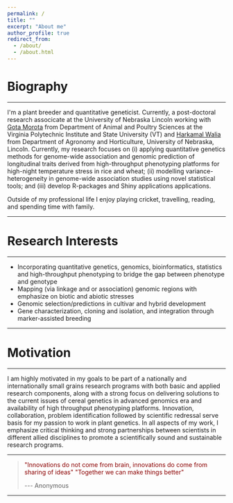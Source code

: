 ```yaml
---
permalink: /
title: ""
excerpt: "About me"
author_profile: true
redirect_from: 
  - /about/
  - /about.html
---
```


Biography
======
------
I'm a plant breeder and quantitative geneticist. Currently, a post-doctoral research associcate  at the University of Nebraska Lincoln working with [Gota Morota](http://morotalab.org/) from Department of Animal and Poultry Sciences at the Virginia Polytechnic Institute and State University (VT) and [Harkamal Walia](http://cropstressgenomics.org/) from Department of Agronomy and Horticulture, University of Nebraska, Lincoln.  Currently, my research focuses on (i) applying quantitative genetics methods for genome-wide association and genomic prediction of longitudinal traits derived from high-throughput phenotyping platforms for high-night temperature stress in rice and wheat; (ii) modelling variance-heterogeneity in genome-wide association studies using novel statistical tools; and (iii) develop R-packages and Shiny applications applications.

Outside of my professional life I enjoy playing cricket, travelling, reading, and spending time with family.

------

Research Interests
======
------
* Incorporating quantitative genetics, genomics, bioinformatics, statistics and high-throughput phenotyping to bridge the gap between phenotype and genotype
* Mapping (via linkage and or association) genomic regions with emphasize on biotic and abiotic stresses
* Genomic selection/predictions in cultivar and hybrid development
* Gene characterization, cloning and isolation, and integration through marker-assisted breeding

------

Motivation
======

------

I am highly motivated in my goals to be part of a nationally and internationally small grains research programs with both basic and applied research components, along with a strong focus on delivering solutions to the current issues of cereal genetics in advanced genomics era and availability of high throughput phenotyping platforms. Innovation, collaboration, problem identification followed by scientific redressal serve basis for my passion to work in plant genetics. In all aspects of my work, I emphasize critical thinking and strong partnerships between scientists in different allied disciplines to promote a scientifically sound and sustainable research programs.

------


> <span style="color:darkred">"Innovations do not come from brain, innovations do come from sharing of ideas"</span>
> <span style="color:darkred">"Together we can make things better"</span>
>
>--- Anonymous

-------